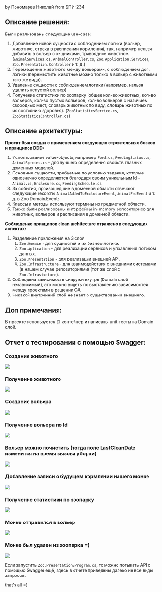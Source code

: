 by Пономарев Николай from БПИ-234
## Описание решения:
Были реализованы следующие use-case:
1) Добавление новой сущности с соблюдением логики (вольер, животное, строка в расписании кормления), так, например нельзя добавить
в вольер с хищниками, травоядное животное. (`AnimalServices.cs`, `AnimalController.cs`, `Zoo.Application.Services`, `Zoo.Presentation.Controller` и т. д.)
2) Перемещение животного между вольерами, с соблюдением доп. логики (переместить животное можно только в вольер с животными того же вида).
3) Удаление сущности с соблюдением логики (например, нельзя удалить непустой вольер)
4) Получение статистики по зоопарку (общее кол-во животных, кол-во вольеров, кол-во пустых вольеров, кол-во вольеров с
наличием свободных мест, словарь животных по виду, словарь животных по их состоянию здоровья). (`ZooStatisticsService.cs`, `ZooStatisticsController.cs`)
## Описание архитектуры:

<b>Проект был создан с применением следующих строительных блоков и принципов DDD:</b>

1) Использование value-objects, например `Food.cs`, `FeedingStatus.cs`, `AnimalSpecies.cs` - для лучшего определения свойств главных доменных моделей.
2) Основные сущности, требуемые по условию задания, которые однозначно определяются благодаря своим уникальным Id - `Animal.cs`, `Enclosure.cs`, `FeedingSchedule.cs`
3) За события, произошедшие в доменной области отвечают следующие record'ы `AnimalAddedToEnclosureEvent`, `AnimalFedEvent` и т. д. в Zoo.Domain.Events
4) Классы и методы используют термины из предметной области.
5) Также были реализованы интерфейсы in-memory репозиториев для животных, вольеров и расписания в доменной области.

<b>Соблюдение принципов clean architecture отражено в следующих аспектах:</b>
1) Разделение приложения на 3 слоя
   1) `Zoo.Domain` - для сущностей и их бизнес-логики.
   2) `Zoo.Aplication` - для реализации сервисов и управления потоком данных.
   3) `Zoo.Presentation` - для реализации внешней API.
   4) `Zoo.Infrastructure` - для взаимодействия с внешними системами (в нашем случае репозиториями) (тот же слой с `Zoo.Infrastucture`).
2) Соблюдена зависимость снаружи внутрь (Domain слой независимый), это можно видеть по выставлению зависимостей между проектами в решении C#.
3) Никакой внутренний слой не знает о существовании внешнего.
## <b>Доп примечания:</b>
В проекте используется DI контейнер и написаны unit-тесты на Domain слой.
## Отчет о тестировании с помощью Swagger:
### Создание животного
![](img/1.PNG)
### Получение животного
![](img/2.png)
### Создание вольера
![](img/3.png)
### Получение вольера по Id
![](img/img.png)
### Вольер можно почистить (тогда поле LastCleanDate изменится на время вызова уборки)
![](img/img_1.png)
### Добавление записи о будущем кормлении нашего монке
![](img/img_2.png)
### Получение статистики по зоопарку
![](img/img_3.png)
### Монке отправился в вольер
![](img/img_4.png) 
### Монке был удален из зоопарка =(
![](img/img_5.png)

Если запустить `Zoo.Presentation/Program.cs`, то можно потыкать API с помощью Swagger ещё, здесь в отчете приведены далеко не все виды запросов.

that's all =)